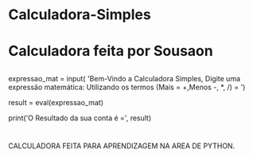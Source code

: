 # Calculadora-Simples
##
# Calculadora feita por Sousaon

##
expressao_mat = input(
    'Bem-Vindo a Calculadora Simples, Digite uma expressão matemática: Utilizando os termos (Mais = +,Menos  -, *, /) =  ')

result = eval(expressao_mat)

print('O Resultado da sua conta é =', result)
##
#
##
CALCULADORA FEITA PARA APRENDIZAGEM NA AREA DE PYTHON.
